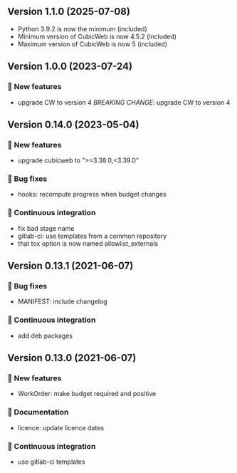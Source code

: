 ## Version 1.1.0 (2025-07-08)

- Python 3.9.2 is now the minimum (included)
- Minimum version of CubicWeb is now 4.5.2 (included)
- Maximum version of CubicWeb is now 5 (included)

## Version 1.0.0 (2023-07-24)
### 🎉 New features

- upgrade CW to version 4
  *BREAKING CHANGE*: upgrade CW to version 4

## Version 0.14.0 (2023-05-04)
### 🎉 New features

- upgrade cubicweb to ">=3.38.0,<3.39.0"

### 👷 Bug fixes

- hooks: recompute progress when budget changes

### 🤖 Continuous integration

- fix bad stage name
- gitlab-ci: use templates from a common repository
- that tox option is now named allowlist_externals

## Version 0.13.1 (2021-06-07)
### 👷 Bug fixes

- MANIFEST: include changelog

### 🤖 Continuous integration

- add deb packages

## Version 0.13.0 (2021-06-07)
### 🎉 New features

- WorkOrder: make budget required and positive

### 📝 Documentation

- licence: update licence dates

### 🤖 Continuous integration

- use gitlab-ci templates